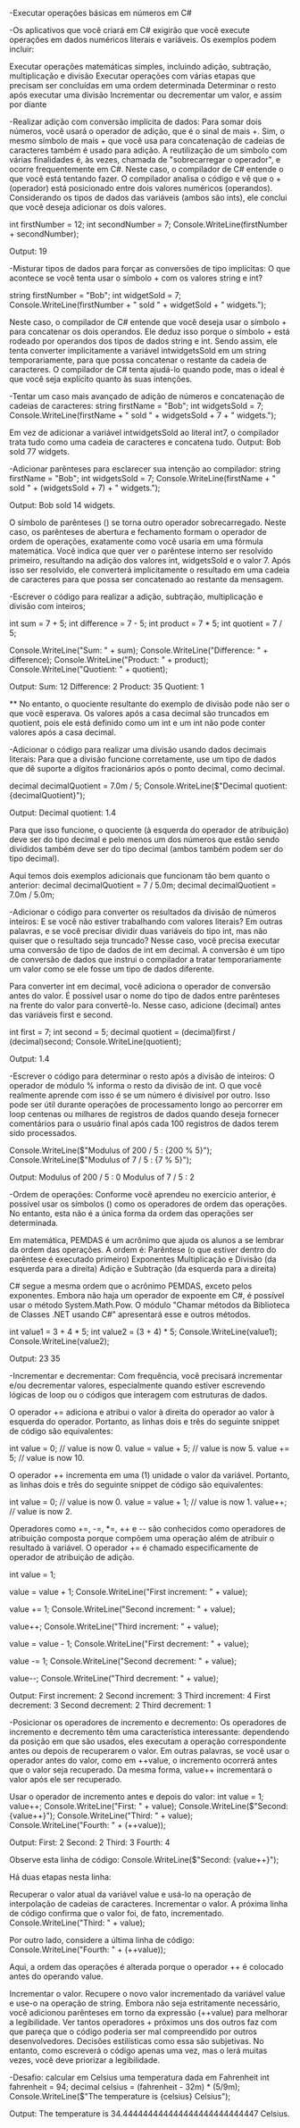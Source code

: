-Executar operações básicas em números em C#

-Os aplicativos que você criará em C# exigirão que você execute operações em dados numéricos literais e variáveis. Os exemplos podem incluir:

Executar operações matemáticas simples, incluindo adição, subtração, multiplicação e divisão
Executar operações com várias etapas que precisam ser concluídas em uma ordem determinada
Determinar o resto após executar uma divisão
Incrementar ou decrementar um valor, e assim por diante

-Realizar adição com conversão implícita de dados:
Para somar dois números, você usará o operador de adição, que é o sinal de mais +. Sim, o mesmo símbolo de mais + que você usa para concatenação de cadeias de caracteres também é usado para adição. A reutilização de um símbolo com várias finalidades é, às vezes, chamada de "sobrecarregar o operador", e ocorre frequentemente em C#.
Neste caso, o compilador de C# entende o que você está tentando fazer. O compilador analisa o código e vê que o + (operador) está posicionado entre dois valores numéricos (operandos). Considerando os tipos de dados das variáveis (ambos são ints), ele conclui que você deseja adicionar os dois valores.

int firstNumber = 12;
int secondNumber = 7;
Console.WriteLine(firstNumber + secondNumber);

Output: 19

-Misturar tipos de dados para forçar as conversões de tipo implícitas:
O que acontece se você tenta usar o símbolo + com os valores string e int?

string firstNumber = "Bob";
int widgetSold = 7;
Console.WriteLine(firstNumber + " sold " + widgetSold + " widgets.");

Neste caso, o compilador de C# entende que você deseja usar o símbolo + para concatenar os dois operandos. Ele deduz isso porque o símbolo + está rodeado por operandos dos tipos de dados string e int. Sendo assim, ele tenta converter implicitamente a variável intwidgetsSold em um string temporariamente, para que possa concatenar o restante da cadeia de caracteres. O compilador de C# tenta ajudá-lo quando pode, mas o ideal é que você seja explícito quanto às suas intenções.

-Tentar um caso mais avançado de adição de números e concatenação de cadeias de caracteres:
string firstName = "Bob";
int widgetsSold = 7;
Console.WriteLine(firstName + " sold " + widgetsSold + 7 + " widgets.");

Em vez de adicionar a variável intwidgetsSold ao literal int7, o compilador trata tudo como uma cadeia de caracteres e concatena tudo.
Output: Bob sold 77 widgets.

-Adicionar parênteses para esclarecer sua intenção ao compilador:
string firstName = "Bob";
int widgetsSold = 7;
Console.WriteLine(firstName + " sold " + (widgetsSold + 7) + " widgets.");

Output: Bob sold 14 widgets.

O símbolo de parênteses () se torna outro operador sobrecarregado. Neste caso, os parênteses de abertura e fechamento formam o operador de ordem de operações, exatamente como você usaria em uma fórmula matemática. Você indica que quer ver o parêntese interno ser resolvido primeiro, resultando na adição dos valores int, widgetsSold e o valor 7. Após isso ser resolvido, ele converterá implicitamente o resultado em uma cadeia de caracteres para que possa ser concatenado ao restante da mensagem.

-Escrever o código para realizar a adição, subtração, multiplicação e divisão com inteiros;

int sum = 7 + 5;
int difference = 7 - 5;
int product = 7 * 5;
int quotient = 7 / 5;

Console.WriteLine("Sum: " + sum);
Console.WriteLine("Difference: " + difference);
Console.WriteLine("Product: " + product);
Console.WriteLine("Quotient: " + quotient);

Output: 
Sum: 12
Difference: 2
Product: 35
Quotient: 1

** No entanto, o quociente resultante do exemplo de divisão pode não ser o que você esperava. Os valores após a casa decimal são truncados em quotient, pois ele está definido como um int e um int não pode conter valores após a casa decimal.

-Adicionar o código para realizar uma divisão usando dados decimais literais:
Para que a divisão funcione corretamente, use um tipo de dados que dê suporte a dígitos fracionários após o ponto decimal, como decimal.

decimal decimalQuotient = 7.0m / 5;
Console.WriteLine($"Decimal quotient: {decimalQuotient}");

Output: Decimal quotient: 1.4

Para que isso funcione, o quociente (à esquerda do operador de atribuição) deve ser do tipo decimal e pelo menos um dos números que estão sendo divididos também deve ser do tipo decimal (ambos também podem ser do tipo decimal).

Aqui temos dois exemplos adicionais que funcionam tão bem quanto o anterior:
decimal decimalQuotient = 7 / 5.0m;
decimal decimalQuotient = 7.0m / 5.0m;

-Adicionar o código para converter os resultados da divisão de números inteiros:
E se você não estiver trabalhando com valores literais? Em outras palavras, e se você precisar dividir duas variáveis do tipo int, mas não quiser que o resultado seja truncado? Nesse caso, você precisa executar uma conversão de tipo de dados de int em decimal. A conversão é um tipo de conversão de dados que instrui o compilador a tratar temporariamente um valor como se ele fosse um tipo de dados diferente.

Para converter int em decimal, você adiciona o operador de conversão antes do valor. É possível usar o nome do tipo de dados entre parênteses na frente do valor para convertê-lo. Nesse caso, adicione (decimal) antes das variáveis first e second.

int first = 7;
int second = 5;
decimal quotient = (decimal)first / (decimal)second;
Console.WriteLine(quotient);

Output: 1.4

-Escrever o código para determinar o resto após a divisão de inteiros:
O operador de módulo % informa o resto da divisão de int. O que você realmente aprende com isso é se um número é divisível por outro. Isso pode ser útil durante operações de processamento longo ao percorrer em loop centenas ou milhares de registros de dados quando deseja fornecer comentários para o usuário final após cada 100 registros de dados terem sido processados.

Console.WriteLine($"Modulus of 200 / 5 : {200 % 5}");
Console.WriteLine($"Modulus of 7 / 5 : {7 % 5}");

Output:
Modulus of 200 / 5 : 0
Modulus of 7 / 5 : 2

-Ordem de operações:
Conforme você aprendeu no exercício anterior, é possível usar os símbolos () como os operadores de ordem das operações. No entanto, esta não é a única forma da ordem das operações ser determinada.

Em matemática, PEMDAS é um acrônimo que ajuda os alunos a se lembrar da ordem das operações. A ordem é:
Parêntese (o que estiver dentro do parêntese é executado primeiro)
Exponentes
Multiplicação e Divisão (da esquerda para a direita)
Adição e Subtração (da esquerda para a direita)

C# segue a mesma ordem que o acrônimo PEMDAS, exceto pelos exponentes. Embora não haja um operador de expoente em C#, é possível usar o método System.Math.Pow. O módulo "Chamar métodos da Biblioteca de Classes .NET usando C#" apresentará esse e outros métodos.

int value1 = 3 + 4 * 5;
int value2 = (3 + 4) * 5;
Console.WriteLine(value1);
Console.WriteLine(value2);

Output:
23
35

-Incrementar e decrementar:
Com frequência, você precisará incrementar e/ou decrementar valores, especialmente quando estiver escrevendo lógicas de loop ou o códigos que interagem com estruturas de dados.

O operador += adiciona e atribui o valor à direita do operador ao valor à esquerda do operador. Portanto, as linhas dois e três do seguinte snippet de código são equivalentes:

int value = 0;     // value is now 0.
value = value + 5; // value is now 5.
value += 5;        // value is now 10.

O operador ++ incrementa em uma (1) unidade o valor da variável. Portanto, as linhas dois e três do seguinte snippet de código são equivalentes:

int value = 0;     // value is now 0.
value = value + 1; // value is now 1.
value++;           // value is now 2.

Operadores como +=, -=, *=, ++ e -- são conhecidos como operadores de atribuição composta porque compõem uma operação além de atribuir o resultado à variável. O operador += é chamado especificamente de operador de atribuição de adição.
 
int value = 1;

value = value + 1;
Console.WriteLine("First increment: " + value);

value += 1;
Console.WriteLine("Second increment: " + value);

value++;
Console.WriteLine("Third increment: " + value);

value = value - 1;
Console.WriteLine("First decrement: " + value);

value -= 1;
Console.WriteLine("Second decrement: " + value);

value--;
Console.WriteLine("Third decrement: " + value);

Output:
First increment: 2
Second increment: 3
Third increment: 4
First decrement: 3
Second decrement: 2
Third decrement: 1


-Posicionar os operadores de incremento e decremento:
Os operadores de incremento e decremento têm uma característica interessante: dependendo da posição em que são usados, eles executam a operação correspondente antes ou depois de recuperarem o valor. Em outras palavras, se você usar o operador antes do valor, como em ++value, o incremento ocorrerá antes que o valor seja recuperado. Da mesma forma, value++ incrementará o valor após ele ser recuperado.

Usar o operador de incremento antes e depois do valor:
int value = 1;
value++;
Console.WriteLine("First: " + value);
Console.WriteLine($"Second: {value++}");
Console.WriteLine("Third: " + value);
Console.WriteLine("Fourth: " + (++value));

Output: 
First: 2
Second: 2
Third: 3
Fourth: 4

Observe esta linha de código: Console.WriteLine($"Second: {value++}");

Há duas etapas nesta linha:

Recuperar o valor atual da variável value e usá-lo na operação de interpolação de cadeias de caracteres.
Incrementar o valor.
A próxima linha de código confirma que o valor foi, de fato, incrementado.
Console.WriteLine("Third: " + value);

Por outro lado, considere a última linha de código:
Console.WriteLine("Fourth: " + (++value));

Aqui, a ordem das operações é alterada porque o operador ++ é colocado antes do operando value.

Incrementar o valor.
Recupere o novo valor incrementado da variável value e use-o na operação de string.
Embora não seja estritamente necessário, você adicionou parênteses em torno da expressão (++value) para melhorar a legibilidade. Ver tantos operadores + próximos uns dos outros faz com que pareça que o código poderia ser mal compreendido por outros desenvolvedores. Decisões estilísticas como essa são subjetivas. No entanto, como escreverá o código apenas uma vez, mas o lerá muitas vezes, você deve priorizar a legibilidade.


-Desafio: calcular em Celsius uma temperatura dada em Fahrenheit
int fahrenheit = 94;
decimal celsius = (fahrenheit - 32m) * (5/9m);
Console.WriteLine($"The temperature is {celsius} Celsius");

Output: 
The temperature is 34.444444444444444444444444447 Celsius.